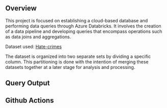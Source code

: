 
## Overview
This project is focused on establishing a cloud-based database and performing data queries through Azure Databricks. It involves the creation of a data pipeline and developing queries that encompass operations such as data joins and aggregations.

Dataset used: [Hate-crimes](https://github.com/fivethirtyeight/data/blob/master/hate-crimes/hate_crimes.csv)

The dataset is organized into two separate sets by dividing a specific column. This partitioning is done with the intention of merging these datasets together at a later stage for analysis and processing. 

## Query Output


## Github Actions
